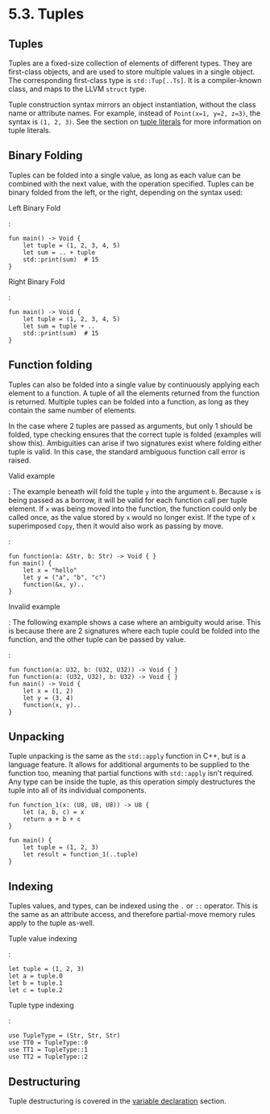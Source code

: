 # 5.3. Tuples

<primary-label ref="header-label"/>

<secondary-label ref="doc-complete"/>

## Tuples

Tuples are a fixed-size collection of elements of different types. They are first-class objects, and are used to store
multiple values in a single object. The corresponding first-class type is `std::Tup[..Ts]`. It is a compiler-known
class, and maps to the LLVM `struct` type.

Tuple construction syntax mirrors an object instantiation, without the class name or attribute names. For example,
instead of `Point(x=1, y=2, z=3)`, the syntax is `(1, 2, 3)`. See the section
on [tuple literals](2-7-Literals.md#tuple-literals) for more information on tuple literals.

## Binary Folding

Tuples can be folded into a single value, as long as each value can be combined with the next value, with the operation
specified. Tuples can be binary folded from the left, or the right, depending on the syntax used:

Left Binary Fold

:
```
fun main() -> Void {
    let tuple = (1, 2, 3, 4, 5)
    let sum = .. + tuple
    std::print(sum)  # 15
}
```

Right Binary Fold

:
```
fun main() -> Void {
    let tuple = (1, 2, 3, 4, 5)
    let sum = tuple + ..
    std::print(sum)  # 15
}
```

## Function folding

Tuples can also be folded into a single value by continuously applying each element to a function. A tuple of all the
elements returned from the function is returned. Multiple tuples can be folded into a function, as long as they contain
the same number of elements.

In the case where 2 tuples are passed as arguments, but only 1 should be folded, type checking ensures that the correct
tuple is folded (examples will show this). Ambiguities can arise if two signatures exist where folding either tuple is
valid. In this case, the standard ambiguous function call error is raised.

Valid example

: The example beneath will fold the tuple `y` into the argument `b`. Because `x` is being passed as a borrow, it will be
valid for each function call per tuple element. If `x` was being moved into the function, the function could only be
called once, as the value stored by `x` would no longer exist. If the type of `x` superimposed `Copy`, then it would
also work as passing by move.

:
```
fun function(a: &Str, b: Str) -> Void { }
fun main() {
    let x = "hello"
    let y = ("a", "b", "c")
    function(&x, y)..
}
```

Invalid example

: The following example shows a case where an ambiguity would arise. This is because there are 2 signatures where each
tuple could be folded into the function, and the other tuple can be passed by value.

:
```
fun function(a: U32, b: (U32, U32)) -> Void { }
fun function(a: (U32, U32), b: U32) -> Void { }
fun main() -> Void {
    let x = (1, 2)
    let y = (3, 4)
    function(x, y)..
}
```

## Unpacking

Tuple unpacking is the same as the `std::apply` function in C++, but is a language feature. It allows for additional
arguments to be supplied to the function too, meaning that partial functions with `std::apply` isn't required. Any type
can be inside the tuple, as this operation simply destructures the tuple into all of its individual components.

```
fun function_1(x: (U8, U8, U8)) -> U8 {
    let (a, b, c) = x
    return a + b + c
}

fun main() {
    let tuple = (1, 2, 3)
    let result = function_1(..tuple)
}
```

## Indexing

Tuples values, and types, can be indexed using the `.` or `::` operator. This is the same as an attribute access, and
therefore partial-move memory rules apply to the tuple as-well.

Tuple value indexing

:
```
let tuple = (1, 2, 3)
let a = tuple.0
let b = tuple.1
let c = tuple.2
```

Tuple type indexing

:
```
use TupleType = (Str, Str, Str)
use TT0 = TupleType::0
use TT1 = TupleType::1
use TT2 = TupleType::2
```

## Destructuring

Tuple destructuring is covered in the [variable declaration](4-1-Variables.md#tuple-destructure) section.
